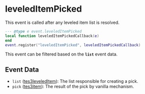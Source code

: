 # leveledItemPicked

This event is called after any leveled item list is resolved.

```lua
--- @type e event.leveledItemPicked
local function leveledItemPickedCallback(e)
end
event.register("leveledItemPicked", leveledItemPickedCallback)
```

This event can be filtered based on the **`list`** event data.

## Event Data

* `list` ([tes3leveledItem](../../types/tes3leveledItem)): The list responsible for creating a pick.
* `pick` ([tes3item](../../types/tes3item)): The result of the pick by vanilla mechanism.

